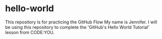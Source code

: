 # hello-world
This repository is for practicing the GitHub Flow
My name is Jennifer. I will be using this repository to complete the 'GitHub's Hello World Tutorial' lesson from CODE:YOU.
